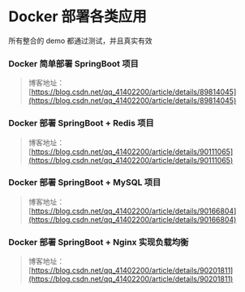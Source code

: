 # Docker 部署各类应用

所有整合的 demo 都通过测试，并且真实有效


### Docker 简单部署 SpringBoot 项目
> 博客地址：[https://blog.csdn.net/qq_41402200/article/details/89814045](https://blog.csdn.net/qq_41402200/article/details/89814045)

### Docker 部署 SpringBoot + Redis 项目
> 博客地址：[https://blog.csdn.net/qq_41402200/article/details/90111065](https://blog.csdn.net/qq_41402200/article/details/90111065)

### Docker 部署 SpringBoot + MySQL 项目
> 博客地址：[https://blog.csdn.net/qq_41402200/article/details/90166804](https://blog.csdn.net/qq_41402200/article/details/90166804)

### Docker 部署 SpringBoot + Nginx 实现负载均衡
> 博客地址：[https://blog.csdn.net/qq_41402200/article/details/90201811](https://blog.csdn.net/qq_41402200/article/details/90201811)
